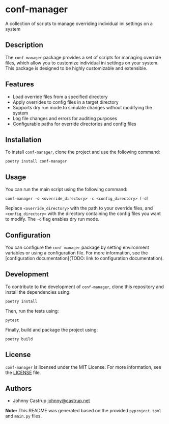 # conf-manager
A collection of scripts to manage overriding individual ini settings on a system

## Description

The `conf-manager` package provides a set of scripts for managing override files, which allow you to customize individual ini settings on your system. This package is designed to be highly customizable and extensible.

## Features

* Load override files from a specified directory
* Apply overrides to config files in a target directory
* Supports dry run mode to simulate changes without modifying the system
* Log file changes and errors for auditing purposes
* Configurable paths for override directories and config files

## Installation

To install `conf-manager`, clone the project and use the following command:
```
poetry install conf-manager
```

## Usage

You can run the main script using the following command:
```
conf-manager -o <override_directory> -c <config_directory> [-d]
```
Replace `<override_directory>` with the path to your override files, and `<config_directory>` with the directory containing the config files you want to modify. The `-d` flag enables dry run mode.

## Configuration

You can configure the `conf-manager` package by setting environment variables or using a configuration file. For more information, see the [configuration documentation](TODO: link to configuration documentation).

## Development

To contribute to the development of `conf-manager`, clone this repository and install the dependencies using:
```
poetry install
```

Then, run the tests using:
```
pytest
```

Finally, build and package the project using:
```
poetry build
```

## License

`conf-manager` is licensed under the MIT License. For more information, see the [LICENSE](LICENSE) file.

## Authors

* Johnny Castrup <johnny@castrup.net>

**Note:** This README was generated based on the provided `pyproject.toml` and `main.py` files.
